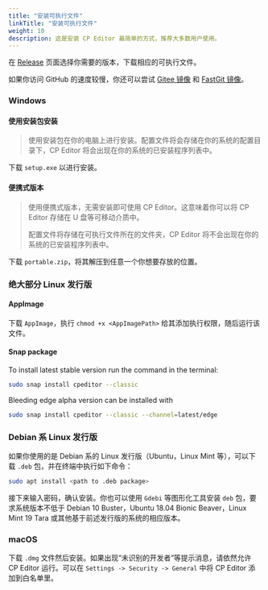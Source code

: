 ```yaml
---
title: "安装可执行文件"
linkTitle: "安装可执行文件"
weight: 10
description: 这是安装 CP Editor 最简单的方式，推荐大多数用户使用。
---
```


在 [Release](https://github.com/cpeditor/cpeditor/releases) 页面选择你需要的版本，下载相应的可执行文件。

如果你访问 GitHub 的速度较慢，你还可以尝试 [Gitee 镜像](https://gitee.com/ouuan/cpeditor/releases) 和 [FastGit 镜像](https://hub.fastgit.org/cpeditor/cpeditor/releases)。

### Windows

#### 使用安装包安装

> 使用安装包在你的电脑上进行安装。配置文件将会存储在你的系统的配置目录下，CP Editor 将会出现在你的系统的已安装程序列表中。

下载 `setup.exe` 以进行安装。

#### 便携式版本

> 使用便携式版本，无需安装即可使用 CP Editor。这意味着你可以将 CP Editor 存储在 U 盘等可移动介质中。
>
> 配置文件将存储在可执行文件所在的文件夹，CP Editor 将不会出现在你的系统的已安装程序列表中。

下载 `portable.zip`，将其解压到任意一个你想要存放的位置。

### 绝大部分 Linux 发行版

#### AppImage

下载 `AppImage`，执行 `chmod +x <AppImagePath>` 给其添加执行权限，随后运行该文件。

#### Snap package

To install latest stable version run the command in the terminal:
```sh
sudo snap install cpeditor --classic
```

Bleeding edge alpha version can be installed with 

```sh
sudo snap install cpeditor --classic --channel=latest/edge
```

### Debian 系 Linux 发行版

如果你使用的是 Debian 系的 Linux 发行版（Ubuntu，Linux Mint 等），可以下载 `.deb` 包，并在终端中执行如下命令：

```sh
sudo apt install <path to .deb package>
```

接下来输入密码，确认安装。你也可以使用 `Gdebi` 等图形化工具安装 `deb` 包，要求系统版本不低于 Debian 10 Buster，Ubuntu 18.04 Bionic Beaver，Linux Mint 19 Tara 或其他基于前述发行版的系统的相应版本。

### macOS

下载 `.dmg` 文件然后安装。如果出现“未识别的开发者”等提示消息，请依然允许 CP Editor 运行。可以在 `Settings -> Security -> General` 中将 CP Editor 添加到白名单里。
